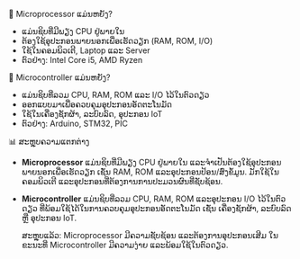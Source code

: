 🧠 Microprocessor ແມ່ນຫຍັງ?

- ແມ່ນຊິບທີ່ມີພຽງ CPU ຢູ່ພາຍໃນ
- ຕ້ອງໃຊ້ອຸປະກອນພາຍນອກເພື່ອເຮັດວຽກ (RAM, ROM, I/O)
- ໃຊ້ໃນຄອມພິວເຕີ, Laptop ແລະ Server
- ຕົວຢ່າງ: Intel Core i5, AMD Ryzen

🔧 Microcontroller ແມ່ນຫຍັງ?

- ແມ່ນຊິບທີ່ລວມ CPU, RAM, ROM ແລະ I/O ໄວ້ໃນຕົວດຽວ
- ອອກແບບມາເພື່ອຄວບຄຸມອຸປະກອນອັດຕະໂນມັດ
- ໃຊ້ໃນເຄື່ອງຊັກຜ້າ, ລະບົບລົດ, ອຸປະກອນ IoT
- ຕົວຢ່າງ: Arduino, STM32, PIC

📊 ສະຫຼຸບຄວາມແຕກຕ່າງ

- **Microprocessor** ແມ່ນຊິບທີ່ມີພຽງ CPU ຢູ່ພາຍໃນ ແລະຈຳເປັນຕ້ອງໃຊ້ອຸປະກອນພາຍນອກເພື່ອເຮັດວຽກ ເຊັ່ນ RAM, ROM ແລະອຸປະກອນປ້ອນ/ສົ່ງຂໍ້ມູນ. ມັກໃຊ້ໃນຄອມພິວເຕີ ແລະອຸປະກອນທີ່ຕ້ອງການການປະມວນຜົນທີ່ຊັບຊ້ອນ.
- **Microcontroller** ແມ່ນຊິບທີ່ລວມ CPU, RAM, ROM ແລະອຸປະກອນ I/O ໄວ້ໃນຕົວດຽວ ທີ່ພ້ອມໃຊ້ໄດ້ໃນການຄວບຄຸມອຸປະກອນອັດຕະໂນມັດ ເຊັ່ນ ເຄື່ອງຊັກຜ້າ, ລະບົບລົດ ຫຼື ອຸປະກອນ IoT.
    
    ສະຫຼຸບແລ້ວ: Microprocessor ມີຄວາມຊັບຊ້ອນ ແລະຕ້ອງການອຸປະກອນເສີມ ໃນຂະນະທີ່ Microcontroller ມີຄວາມງ່າຍ ແລະພ້ອມໃຊ້ໃນຕົວດຽວ.